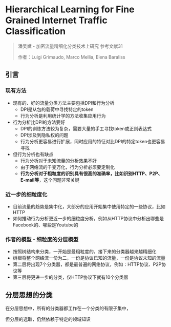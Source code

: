 # Hierarchical Learning for Fine Grained Internet Traffic Classification

> 潘吴斌 - 加密流量精细化分类技术上研究 参考文献31
>
> 作者：Luigi Grimaudo, Marco Mellia, Elena Baraliss

## 引言

### 现有方法

- 现有的、好的流量分类方法主要包括DPI和行为分析
  - DPI是从包的载荷中寻找特定的token
  - 行为分析是利用统计学的方法收集应用行为
- 行为分析比DPI的方法要好
  - DPI的训练方法较为复杂，需要大量的手工寻找token或正则表达式
  - DPI涉及到隐私权的问题
  - 行为分析更容易进行扩展，同时应用的特征对比DPI的特定token也更容易寻找
- 但行为分析也有缺点
  - 行为分析对于未知流量的分析效果不好
  - 由于网络流的千变万化，行为分析必须要定制化
  - **行为分析对于粗粒度的识别具有很高的准确率，比如识别HTTP、P2P、E-mail等**，这个问题非常关键

### 近一步的细粒度化

- 目前流量的趋势是集中化，大部分的应用开始集中使用特定的一些协议，比如HTTP
- 如何推动行为分析更近一步的细粒度分析，例如从HTTP协议中分析出哪些是Facebook的、哪些是Youtube的

### 作者的模型 - 细粒度的分层模型

- 按照树结构来分类，一开始是最粗粒度的，接下来的分类器越来越精细化
- 树根将整个网络流一份为二，一份是协议已知的流量，一份是协议未知的流量
- 第二层将出现7个分类器，都是最普遍的网络协议，例如：HTTP协议、P2P协议等
- 第三层将更进一步的分类，仅HTTP协议下就有10个分类器

## 分层思想的分类

在分层思想中，所有的分类器都工作在一个分类的有限子集中，

但分层的选取，仍然依赖于特定的领域知识